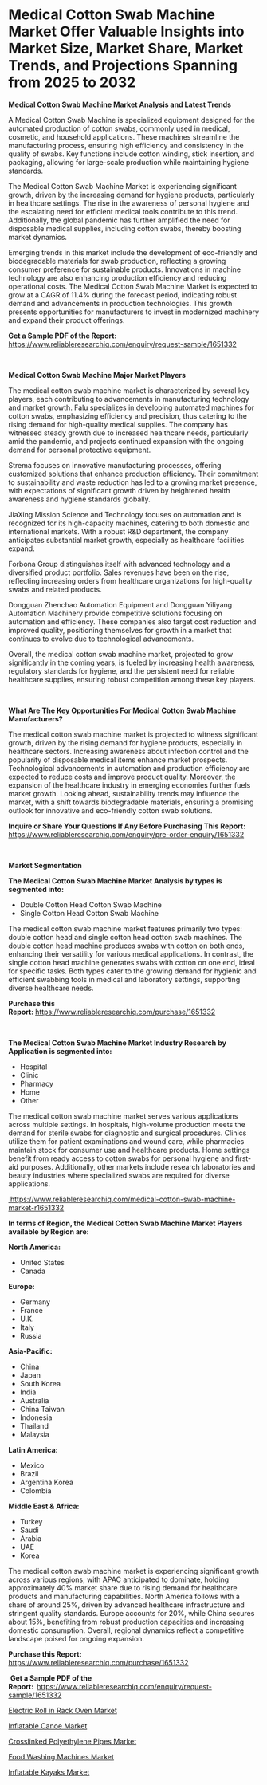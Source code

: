 <p><h1>Medical Cotton Swab Machine Market Offer Valuable Insights into Market Size, Market Share, Market Trends, and Projections Spanning from 2025 to 2032</h1></p><p><strong>Medical Cotton Swab Machine Market Analysis and Latest Trends</strong></p>
<p><p>A Medical Cotton Swab Machine is specialized equipment designed for the automated production of cotton swabs, commonly used in medical, cosmetic, and household applications. These machines streamline the manufacturing process, ensuring high efficiency and consistency in the quality of swabs. Key functions include cotton winding, stick insertion, and packaging, allowing for large-scale production while maintaining hygiene standards.</p><p>The Medical Cotton Swab Machine Market is experiencing significant growth, driven by the increasing demand for hygiene products, particularly in healthcare settings. The rise in the awareness of personal hygiene and the escalating need for efficient medical tools contribute to this trend. Additionally, the global pandemic has further amplified the need for disposable medical supplies, including cotton swabs, thereby boosting market dynamics.</p><p>Emerging trends in this market include the development of eco-friendly and biodegradable materials for swab production, reflecting a growing consumer preference for sustainable products. Innovations in machine technology are also enhancing production efficiency and reducing operational costs. The Medical Cotton Swab Machine Market is expected to grow at a CAGR of 11.4% during the forecast period, indicating robust demand and advancements in production technologies. This growth presents opportunities for manufacturers to invest in modernized machinery and expand their product offerings.</p></p>
<p><strong>Get a Sample PDF of the Report:&nbsp;</strong> <a href="https://www.reliableresearchiq.com/enquiry/request-sample/1651332?utm_campaign=3444&utm_medium=2&utm_source=Github&utm_content=ia&utm_term=23032025&utm_id=medical-cotton-swab-machine">https://www.reliableresearchiq.com/enquiry/request-sample/1651332</a></p>
<p>&nbsp;</p>
<p><strong>Medical Cotton Swab Machine Major Market Players</strong></p>
<p><p>The medical cotton swab machine market is characterized by several key players, each contributing to advancements in manufacturing technology and market growth. Falu specializes in developing automated machines for cotton swabs, emphasizing efficiency and precision, thus catering to the rising demand for high-quality medical supplies. The company has witnessed steady growth due to increased healthcare needs, particularly amid the pandemic, and projects continued expansion with the ongoing demand for personal protective equipment.</p><p>Strema focuses on innovative manufacturing processes, offering customized solutions that enhance production efficiency. Their commitment to sustainability and waste reduction has led to a growing market presence, with expectations of significant growth driven by heightened health awareness and hygiene standards globally.</p><p>JiaXing Mission Science and Technology focuses on automation and is recognized for its high-capacity machines, catering to both domestic and international markets. With a robust R&D department, the company anticipates substantial market growth, especially as healthcare facilities expand.</p><p>Forbona Group distinguishes itself with advanced technology and a diversified product portfolio. Sales revenues have been on the rise, reflecting increasing orders from healthcare organizations for high-quality swabs and related products.</p><p>Dongguan Zhenchao Automation Equipment and Dongguan Yiliyang Automation Machinery provide competitive solutions focusing on automation and efficiency. These companies also target cost reduction and improved quality, positioning themselves for growth in a market that continues to evolve due to technological advancements.</p><p>Overall, the medical cotton swab machine market, projected to grow significantly in the coming years, is fueled by increasing health awareness, regulatory standards for hygiene, and the persistent need for reliable healthcare supplies, ensuring robust competition among these key players.</p></p>
<p>&nbsp;</p>
<p><strong>What Are The Key Opportunities For Medical Cotton Swab Machine Manufacturers?</strong></p>
<p><p>The medical cotton swab machine market is projected to witness significant growth, driven by the rising demand for hygiene products, especially in healthcare sectors. Increasing awareness about infection control and the popularity of disposable medical items enhance market prospects. Technological advancements in automation and production efficiency are expected to reduce costs and improve product quality. Moreover, the expansion of the healthcare industry in emerging economies further fuels market growth. Looking ahead, sustainability trends may influence the market, with a shift towards biodegradable materials, ensuring a promising outlook for innovative and eco-friendly cotton swab solutions.</p></p>
<p><strong>Inquire or Share Your Questions If Any Before Purchasing This Report:</strong> <a href="https://www.reliableresearchiq.com/enquiry/pre-order-enquiry/1651332?utm_campaign=3444&utm_medium=2&utm_source=Github&utm_content=ia&utm_term=23032025&utm_id=medical-cotton-swab-machine">https://www.reliableresearchiq.com/enquiry/pre-order-enquiry/1651332</a></p>
<p>&nbsp;</p>
<p><strong>Market Segmentation</strong></p>
<p><strong>The Medical Cotton Swab Machine Market Analysis by types is segmented into:</strong></p>
<p><ul><li>Double Cotton Head Cotton Swab Machine</li><li>Single Cotton Head Cotton Swab Machine</li></ul></p>
<p><p>The medical cotton swab machine market features primarily two types: double cotton head and single cotton head cotton swab machines. The double cotton head machine produces swabs with cotton on both ends, enhancing their versatility for various medical applications. In contrast, the single cotton head machine generates swabs with cotton on one end, ideal for specific tasks. Both types cater to the growing demand for hygienic and efficient swabbing tools in medical and laboratory settings, supporting diverse healthcare needs.</p></p>
<p><strong>Purchase this Report:&nbsp;</strong><a href="https://www.reliableresearchiq.com/purchase/1651332?utm_campaign=3444&utm_medium=2&utm_source=Github&utm_content=ia&utm_term=23032025&utm_id=medical-cotton-swab-machine">https://www.reliableresearchiq.com/purchase/1651332</a></p>
<p>&nbsp;</p>
<p><strong>The Medical Cotton Swab Machine Market Industry Research by Application is segmented into:</strong></p>
<p><ul><li>Hospital</li><li>Clinic</li><li>Pharmacy</li><li>Home</li><li>Other</li></ul></p>
<p><p>The medical cotton swab machine market serves various applications across multiple settings. In hospitals, high-volume production meets the demand for sterile swabs for diagnostic and surgical procedures. Clinics utilize them for patient examinations and wound care, while pharmacies maintain stock for consumer use and healthcare products. Home settings benefit from ready access to cotton swabs for personal hygiene and first-aid purposes. Additionally, other markets include research laboratories and beauty industries where specialized swabs are required for diverse applications.</p></p>
<p><a href="https://www.reliableresearchiq.com/medical-cotton-swab-machine-market-r1651332?utm_campaign=3444&utm_medium=2&utm_source=Github&utm_content=ia&utm_term=23032025&utm_id=medical-cotton-swab-machine">&nbsp;https://www.reliableresearchiq.com/medical-cotton-swab-machine-market-r1651332</a></p>
<p><strong>In terms of Region, the Medical Cotton Swab Machine Market Players available by Region are:</strong></p>
<p>
    <p> <strong> North America: </strong>
        <ul>
            <li>United States</li>
            <li>Canada</li>
        </ul>
        </p> 
    <p> <strong> Europe: </strong>
        <ul>
            <li>Germany</li>
            <li>France</li>
            <li>U.K.</li>
            <li>Italy</li>
            <li>Russia</li>
        </ul>
        </p> 
    <p> <strong> Asia-Pacific: </strong>
        <ul>
            <li>China</li>
            <li>Japan</li>
            <li>South Korea</li>
            <li>India</li>
            <li>Australia</li>
            <li>China Taiwan</li>
            <li>Indonesia</li>
            <li>Thailand</li>
            <li>Malaysia</li>
        </ul>
        </p> 
    <p> <strong> Latin America: </strong>
        <ul>
            <li>Mexico</li>
            <li>Brazil</li>
            <li>Argentina Korea</li>
            <li>Colombia</li>
        </ul>
        </p> 
    <p> <strong> Middle East & Africa: </strong>
        <ul>
            <li>Turkey</li>
            <li>Saudi</li>
            <li>Arabia</li>
            <li>UAE</li>
            <li>Korea</li>
        </ul>
    </p>
    </p>
<p><p>The medical cotton swab machine market is experiencing significant growth across various regions, with APAC anticipated to dominate, holding approximately 40% market share due to rising demand for healthcare products and manufacturing capabilities. North America follows with a share of around 25%, driven by advanced healthcare infrastructure and stringent quality standards. Europe accounts for 20%, while China secures about 15%, benefiting from robust production capacities and increasing domestic consumption. Overall, regional dynamics reflect a competitive landscape poised for ongoing expansion.</p></p>
<p><strong>Purchase this Report: </strong><a href="https://www.reliableresearchiq.com/purchase/1651332?utm_campaign=3444&utm_medium=2&utm_source=Github&utm_content=ia&utm_term=23032025&utm_id=medical-cotton-swab-machine">https://www.reliableresearchiq.com/purchase/1651332</a></p>
<p>&nbsp;<strong>Get a Sample PDF of the Report:&nbsp;&nbsp;</strong><a href="https://www.reliableresearchiq.com/enquiry/request-sample/1651332?utm_campaign=3444&utm_medium=2&utm_source=Github&utm_content=ia&utm_term=23032025&utm_id=medical-cotton-swab-machine">https://www.reliableresearchiq.com/enquiry/request-sample/1651332</a></p>
<p><strong></strong></p>
<p><p><a href="https://github.com/sanokdagada01/Market-Research-Report-List-1/blob/main/electric-roll-in-rack-oven-market.md?utm_campaign=3444&utm_medium=2&utm_source=Github&utm_content=ia&utm_term=23032025&utm_id=medical-cotton-swab-machine">Electric Roll in Rack Oven Market</a></p><p><a href="https://www.linkedin.com/pulse/deep-insights-inflatable-canoe-market-size-growing-demand-hlrvf?utm_campaign=3444&utm_medium=2&utm_source=Github&utm_content=ia&utm_term=23032025&utm_id=medical-cotton-swab-machine">Inflatable Canoe Market</a></p><p><a href="https://www.linkedin.com/pulse/discovering-crosslinked-polyethylene-pipesmarkets-types-n9k4f?utm_campaign=3444&utm_medium=2&utm_source=Github&utm_content=ia&utm_term=23032025&utm_id=medical-cotton-swab-machine">Crosslinked Polyethylene Pipes Market</a></p><p><a href="https://www.linkedin.com/pulse/food-washing-machines-market-evolution-future-outlook-forecasting-qra0f?utm_campaign=3444&utm_medium=2&utm_source=Github&utm_content=ia&utm_term=23032025&utm_id=medical-cotton-swab-machine">Food Washing Machines Market</a></p><p><a href="https://www.linkedin.com/pulse/comprehensive-inflatable-kayaks-market-overview-emerging-aw44f?utm_campaign=3444&utm_medium=2&utm_source=Github&utm_content=ia&utm_term=23032025&utm_id=medical-cotton-swab-machine">Inflatable Kayaks Market</a></p></p>